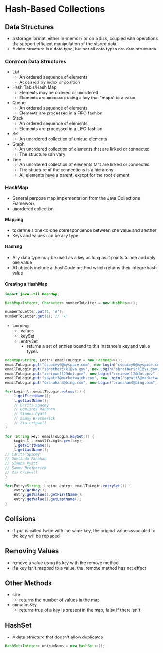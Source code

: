 # Hash-Based Collections

## Data Structures
* a storage format, either in-memory or on a disk, coupled with operations tha support efficient manipulation of the stored data.
* A data structure is a data type, but not all data types are data structures

### Common Data Structures
* List
    * An ordered sequence of elements
    * Accessed by index or position
* Hash Table/Hash Map
    * Elements may be ordered or unordered
    * Elements are accessed using a key that "maps" to a value
* Queue
    * An ordered sequence of elements
    * Elements are processed in a FIFO fashion
* Stack
    * An ordered sequence of elements
    * Elements are processed in a LIFO fashion
* Set
    * An unordered collection of unique elements
* Graph
    * An unordered collection of elements that are linked or connected
    * The structure can vary
* Tree
    * An unordered collection of elements taht are linked or connected
    * The structure of the connections is a hierarchy
    * All elements have a parent, execpt for the root element

### HashMap
* General purpose map implementation from the Java Collections Framework
* unordered collection
#### Mapping
* to define a one-to-one correspondence between one value and another
* Keys and values can be any type
#### Hashing
* Any data type may be used as a key as long as it points to one and only one value
* All objects include a .hashCode method which returns their integre hash value
#### Creating a HashMap
```java
import java.util.HashMap;

HashMap<Integer, Character> numberToLetter = new HashMap<>();

numberToLetter.put(1, 'A');
numberToLetter.get(1); // 'A'
```
* Looping
    * .values
    * .keySet
    * .entrySet
        * returns a set of entries bound to this instance's key and value types
```java
HashMap<String, Login> emailToLogin = new HashMap<>();
emailToLogin.put("cspacey0@myspace.com", new Login("cspacey0@myspace.com", "Carita", "Spacey"));
emailToLogin.put("sbretherick1@va.gov", new Login("sbretherick1@va.gov", "Sammy", "Bretherick"));
emailToLogin.put("zcripwell2@dot.gov", new Login("zcripwell2@dot.gov", "Zia", "Cripwell"));
emailToLogin.put("spyatt3@marketwatch.com", new Login("spyatt3@marketwatch.com", "Sianna", "Pyatt"));
emailToLogin.put("oranahan4@bing.com", new Login("oranahan4@bing.com", "Odelinda", "Ranahan"));

for(Login l: emailToLogin.values()) {
    l.getFirstName();
    l.getLastName();
    // Carita Spacey
    // Odelinda Ranahan
    // Sianna Pyatt
    // Sammy Bretherick
    // Zia Cripwell
}

for (String key: emailToLogin.keySet()) {
    Login l = emailToLogin.get(key);
    l.getFirstName();
    l.getLastName();
// Carita Spacey
// Odelinda Ranahan
// Sianna Pyatt
// Sammy Bretherick
// Zia Cripwell
}

for(Entry<String, Login> entry: emailToLogin.entrySet()) {
    entry.getKey();
    entry.getValue().getFirstName();
    entry.getValue().getLastName();
}
```

## Collisions
* if .put is called twice with the same key, the original value associated to the key will be replaced

## Removing Values
* remove a value using its key with the remove method
* if a key isn't mapped to a value, the .remove method has not effect

## Other Methods
* size
    * returns the number of values in the map
* containsKey
    * returns true of a key is present in the map, false if there isn't


## HashSet
* A data structure that doesn't allow duplicates
```java
HashSet<Integer> uniqueNums = new HashSet<>();
```